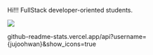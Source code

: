 Hi!!! FullStack developer-oriented students.

<img src="https://img.shields.io/badge/React-3DDC84?style=flat-square&logo=React&logoColor=white"/>

github-readme-stats.vercel.app/api?username={jujoohwan}&show_icons=true
